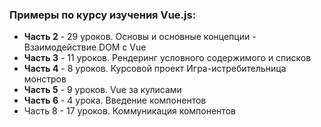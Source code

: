 ### Примеры по курсу изучения Vue.js:



- **Часть 2** - 29 уроков. Основы и основные концепции - Взаимодействие DOM с Vue
- **Часть 3** - 11 уроков. Рендеринг условного содержимого и списков
- **Часть 4** - 8 уроков. Курсовой проект Игра-истребительница монстров
- **Часть 5** - 9 уроков. Vue за кулисами
- **Часть 6** - 4 урока. Введение компонентов
- Часть 8 - 17 уроков. Коммуникация компонентов


